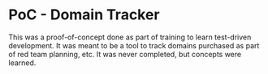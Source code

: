 # PoC - Domain Tracker

This was a proof-of-concept done as part of training to learn test-driven development. It was meant to be a tool to track domains purchased as part of red team planning, etc. It was never completed, but concepts were learned.